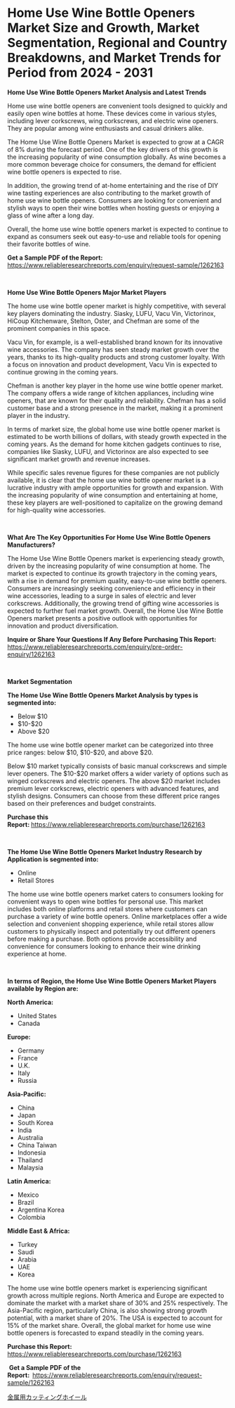 <p><h1>Home Use Wine Bottle Openers Market Size and Growth, Market Segmentation, Regional and Country Breakdowns, and Market Trends for Period from 2024 -  2031</h1></p><p><strong>Home Use Wine Bottle Openers Market Analysis and Latest Trends</strong></p>
<p><p>Home use wine bottle openers are convenient tools designed to quickly and easily open wine bottles at home. These devices come in various styles, including lever corkscrews, wing corkscrews, and electric wine openers. They are popular among wine enthusiasts and casual drinkers alike.</p><p>The Home Use Wine Bottle Openers Market is expected to grow at a CAGR of 8% during the forecast period. One of the key drivers of this growth is the increasing popularity of wine consumption globally. As wine becomes a more common beverage choice for consumers, the demand for efficient wine bottle openers is expected to rise.</p><p>In addition, the growing trend of at-home entertaining and the rise of DIY wine tasting experiences are also contributing to the market growth of home use wine bottle openers. Consumers are looking for convenient and stylish ways to open their wine bottles when hosting guests or enjoying a glass of wine after a long day.</p><p>Overall, the home use wine bottle openers market is expected to continue to expand as consumers seek out easy-to-use and reliable tools for opening their favorite bottles of wine.</p></p>
<p><strong>Get a Sample PDF of the Report:&nbsp;</strong> <a href="https://www.reliableresearchreports.com/enquiry/request-sample/1262163">https://www.reliableresearchreports.com/enquiry/request-sample/1262163</a></p>
<p>&nbsp;</p>
<p><strong>Home Use Wine Bottle Openers Major Market Players</strong></p>
<p><p>The home use wine bottle opener market is highly competitive, with several key players dominating the industry. Siasky, LUFU, Vacu Vin, Victorinox, HiCoup Kitchenware, Stelton, Oster, and Chefman are some of the prominent companies in this space.</p><p>Vacu Vin, for example, is a well-established brand known for its innovative wine accessories. The company has seen steady market growth over the years, thanks to its high-quality products and strong customer loyalty. With a focus on innovation and product development, Vacu Vin is expected to continue growing in the coming years.</p><p>Chefman is another key player in the home use wine bottle opener market. The company offers a wide range of kitchen appliances, including wine openers, that are known for their quality and reliability. Chefman has a solid customer base and a strong presence in the market, making it a prominent player in the industry.</p><p>In terms of market size, the global home use wine bottle opener market is estimated to be worth billions of dollars, with steady growth expected in the coming years. As the demand for home kitchen gadgets continues to rise, companies like Siasky, LUFU, and Victorinox are also expected to see significant market growth and revenue increases.</p><p>While specific sales revenue figures for these companies are not publicly available, it is clear that the home use wine bottle opener market is a lucrative industry with ample opportunities for growth and expansion. With the increasing popularity of wine consumption and entertaining at home, these key players are well-positioned to capitalize on the growing demand for high-quality wine accessories.</p></p>
<p>&nbsp;</p>
<p><strong>What Are The Key Opportunities For Home Use Wine Bottle Openers Manufacturers?</strong></p>
<p><p>The Home Use Wine Bottle Openers market is experiencing steady growth, driven by the increasing popularity of wine consumption at home. The market is expected to continue its growth trajectory in the coming years, with a rise in demand for premium quality, easy-to-use wine bottle openers. Consumers are increasingly seeking convenience and efficiency in their wine accessories, leading to a surge in sales of electric and lever corkscrews. Additionally, the growing trend of gifting wine accessories is expected to further fuel market growth. Overall, the Home Use Wine Bottle Openers market presents a positive outlook with opportunities for innovation and product diversification.</p></p>
<p><strong>Inquire or Share Your Questions If Any Before Purchasing This Report:</strong> <a href="https://www.reliableresearchreports.com/enquiry/pre-order-enquiry/1262163">https://www.reliableresearchreports.com/enquiry/pre-order-enquiry/1262163</a></p>
<p>&nbsp;</p>
<p><strong>Market Segmentation</strong></p>
<p><strong>The Home Use Wine Bottle Openers Market Analysis by types is segmented into:</strong></p>
<p><ul><li>Below $10</li><li>$10-$20</li><li>Above $20</li></ul></p>
<p><p>The home use wine bottle opener market can be categorized into three price ranges: below $10, $10-$20, and above $20. </p><p>Below $10 market typically consists of basic manual corkscrews and simple lever openers. The $10-$20 market offers a wider variety of options such as winged corkscrews and electric openers. The above $20 market includes premium lever corkscrews, electric openers with advanced features, and stylish designs. Consumers can choose from these different price ranges based on their preferences and budget constraints.</p></p>
<p><strong>Purchase this Report:&nbsp;</strong><a href="https://www.reliableresearchreports.com/purchase/1262163">https://www.reliableresearchreports.com/purchase/1262163</a></p>
<p>&nbsp;</p>
<p><strong>The Home Use Wine Bottle Openers Market Industry Research by Application is segmented into:</strong></p>
<p><ul><li>Online</li><li>Retail Stores</li></ul></p>
<p><p>The home use wine bottle openers market caters to consumers looking for convenient ways to open wine bottles for personal use. This market includes both online platforms and retail stores where customers can purchase a variety of wine bottle openers. Online marketplaces offer a wide selection and convenient shopping experience, while retail stores allow customers to physically inspect and potentially try out different openers before making a purchase. Both options provide accessibility and convenience for consumers looking to enhance their wine drinking experience at home.</p></p>
<p>&nbsp;</p>
<p><strong>In terms of Region, the Home Use Wine Bottle Openers Market Players available by Region are:</strong></p>
<p>
    <p> <strong> North America: </strong>
        <ul>
            <li>United States</li>
            <li>Canada</li>
        </ul>
        </p> 
    <p> <strong> Europe: </strong>
        <ul>
            <li>Germany</li>
            <li>France</li>
            <li>U.K.</li>
            <li>Italy</li>
            <li>Russia</li>
        </ul>
        </p> 
    <p> <strong> Asia-Pacific: </strong>
        <ul>
            <li>China</li>
            <li>Japan</li>
            <li>South Korea</li>
            <li>India</li>
            <li>Australia</li>
            <li>China Taiwan</li>
            <li>Indonesia</li>
            <li>Thailand</li>
            <li>Malaysia</li>
        </ul>
        </p> 
    <p> <strong> Latin America: </strong>
        <ul>
            <li>Mexico</li>
            <li>Brazil</li>
            <li>Argentina Korea</li>
            <li>Colombia</li>
        </ul>
        </p> 
    <p> <strong> Middle East & Africa: </strong>
        <ul>
            <li>Turkey</li>
            <li>Saudi</li>
            <li>Arabia</li>
            <li>UAE</li>
            <li>Korea</li>
        </ul>
    </p>
    </p>
<p><p>The home use wine bottle openers market is experiencing significant growth across multiple regions. North America and Europe are expected to dominate the market with a market share of 30% and 25% respectively. The Asia-Pacific region, particularly China, is also showing strong growth potential, with a market share of 20%. The USA is expected to account for 15% of the market share. Overall, the global market for home use wine bottle openers is forecasted to expand steadily in the coming years.</p></p>
<p><strong>Purchase this Report: </strong><a href="https://www.reliableresearchreports.com/purchase/1262163">https://www.reliableresearchreports.com/purchase/1262163</a></p>
<p>&nbsp;<strong>Get a Sample PDF of the Report:&nbsp;&nbsp;</strong><a href="https://www.reliableresearchreports.com/enquiry/request-sample/1262163">https://www.reliableresearchreports.com/enquiry/request-sample/1262163</a></p>
<p><strong></strong></p>
<p><p><a href="https://github.com/zekaoe592392/Market-Research-Report-List-1/blob/main/28522757247.md">金属用カッティングホイール</a></p></p>